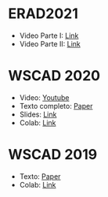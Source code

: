 # ERAD2021

* Video Parte I: [Link](https://www.youtube.com/watch?v=WqBL4xjovGE&ab_channel=ERAD-SP2021)
* Video Parte II: [Link](https://youtu.be/WqBL4xjovGE?t=9202)

# WSCAD 2020

* Video: [Youtube](https://www.youtube.com/watch?v=JJXmAVnsAMM&t=6343s)
* Texto completo: [Paper](https://github.com/lesc-ufv/wscad2020/blob/master/paper/minicursoWSCAD20.pdf)
* Slides: [Link](https://docs.google.com/presentation/d/e/2PACX-1vScx2eqHIxRzj00xlE8I0f4O-MyjdKLxl-tZkqyuL45DQZ7HZWEUTuk6cPCyFfY6FCCrxXWdQlOVgga/pub?start=false&loop=false&delayms=3000#slide=id.p)
* Colab: [Link](https://colab.research.google.com/drive/1eYk9GFgFsLnfxQVMHphMyztFc0GIuZYS#scrollTo=ee1-DAfeZIjk)

# WSCAD 2019

* Texto: [Paper](https://sol.sbc.org.br/livros/index.php/sbc/catalog/book/46)
* Colab: [Link](https://colab.research.google.com/drive/1caBu4aCskJMyojYbU55a0aexxGZY0L_M)
